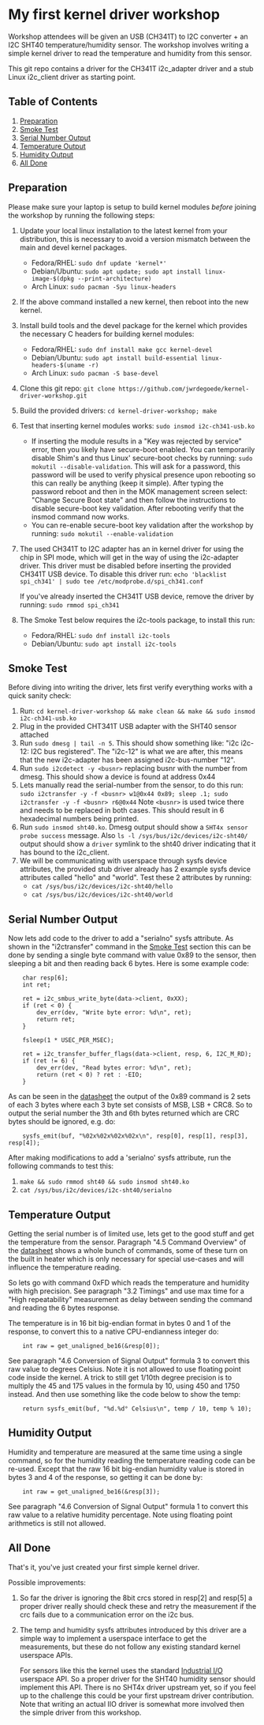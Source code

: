 # My first kernel driver workshop

Workshop attendees will be given an USB (CH341T) to I2C converter + an I2C SHT40
temperature/humidity sensor. The workshop involves writing a simple kernel
driver to read the temperature and humidity from this sensor.

This git repo contains a driver for the CH341T i2c_adapter driver and
a stub Linux i2c_client driver as starting point.

## Table of Contents

1. [Preparation](#preparation)
2. [Smoke Test](#smoke-test)
3. [Serial Number Output](#serial-number-output)
4. [Temperature Output](#temperature-output)
5. [Humidity Output](#humidity-output)
6. [All Done](#all-done)

## Preparation

Please make sure your laptop is setup to build kernel modules *before*
joining the workshop by running the following steps:

1. Update your local linux installation to the latest kernel from your
distribution, this is necessary to avoid a version mismatch between
the main and devel kernel packages.
    * Fedora/RHEL: `sudo dnf update 'kernel*'`
    * Debian/Ubuntu: `sudo apt update; sudo apt install linux-image-$(dpkg --print-architecture)`
    * Arch Linux: `sudo pacman -Syu linux-headers`

2. If the above command installed a new kernel, then reboot into the new kernel.
3. Install build tools and the devel package for the kernel which provides
the necessary C headers for building kernel modules:
    * Fedora/RHEL: `sudo dnf install make gcc kernel-devel`
    * Debian/Ubuntu: `sudo apt install build-essential linux-headers-$(uname -r)`
    * Arch Linux: `sudo pacman -S base-devel`
4. Clone this git repo: `git clone https://github.com/jwrdegoede/kernel-driver-workshop.git`
5. Build the provided drivers: `cd kernel-driver-workshop; make`
6. Test that inserting kernel modules works: `sudo insmod i2c-ch341-usb.ko`
    * If inserting the module results in a "Key was rejected by service"
      error, then you likely have secure-boot enabled. You can temporarily
      disable Shim's and thus Linux' secure-boot checks by running:
      `sudo mokutil --disable-validation`. This will ask for a password,
      this password will be used to verify physical presence upon rebooting
      so this can really be anything (keep it simple). After typing
      the password reboot and then in the MOK management screen select:
      "Change Secure Boot state" and then follow the instructions to disable
      secure-boot key validation. After rebooting verify that the insmod
      command now works.
    * You can re-enable secure-boot key validation after the workshop by
      running: `sudo mokutil --enable-validation`
7. The used CH341T to I2C adapter has an in kernel driver for using
   the chip in SPI mode, which will get in the way of using the i2c-adapter
   driver. This driver must be disabled before inserting the provided
   CH341T USB device. To disable this driver run:
   `echo 'blacklist spi_ch341' | sudo tee /etc/modprobe.d/spi_ch341.conf`

   If you've already inserted the CH341T USB device, remove the driver
   by running: `sudo rmmod spi_ch341`
8. The Smoke Test below requires the i2c-tools package, to install this run:
    * Fedora/RHEL: `sudo dnf install i2c-tools`
    * Debian/Ubuntu: `sudo apt install i2c-tools`

## Smoke Test

Before diving into writing the driver, lets first verify everything works
with a quick sanity check:

1. Run: `cd kernel-driver-workshop && make clean && make && sudo insmod i2c-ch341-usb.ko`
2. Plug in the provided CHT341T USB adapter with the SHT40 sensor attached
3. Run `sudo dmesg | tail -n 5`. This should show something like:
   "i2c i2c-12: I2C bus registered". The "i2c-12" is what we are after, this
   means that the new i2c-adapter has been assigned i2c-bus-number "12".
4. Run `sudo i2cdetect -y <busnr>` replacing busnr with the number from dmesg.
   This should show a device is found at address 0x44
5. Lets manually read the serial-number from the sensor, to do this run:
   `sudo i2ctransfer -y -f <busnr> w1@0x44 0x89; sleep .1; sudo i2ctransfer -y -f <busnr> r6@0x44`
   Note `<busnr>` is used twice there and needs to be replaced in both cases.
   This should result in 6 hexadecimal numbers being printed.
6. Run `sudo insmod sht40.ko`.
   Dmesg output should show a `SHT4x sensor probe success` message.
   Also `ls -l /sys/bus/i2c/devices/i2c-sht40/` output should show a `driver`
   symlink to the sht40 driver indicating that it has bound to the i2c_client.
7. We will be communicating with userspace through sysfs device attributes,
   the provided stub driver already has 2 example sysfs device attributes
   called "hello" and "world". Test these 2 attributes by running:
    * `cat /sys/bus/i2c/devices/i2c-sht40/hello`
    * `cat /sys/bus/i2c/devices/i2c-sht40/world`
  
## Serial Number Output

Now lets add code to the driver to add a "serialno" sysfs attribute. As shown
in the "i2ctransfer" command in the [Smoke Test](#smoke-test) section this can
be done by sending a single byte command with value 0x89 to the sensor, then
sleeping a bit and then reading back 6 bytes. Here is some example code:

```
	char resp[6];
	int ret;

	ret = i2c_smbus_write_byte(data->client, 0xXX);
	if (ret < 0) {
		dev_err(dev, "Write byte error: %d\n", ret);
		return ret;
	}

	fsleep(1 * USEC_PER_MSEC); 

	ret = i2c_transfer_buffer_flags(data->client, resp, 6, I2C_M_RD);
	if (ret != 6) {
		dev_err(dev, "Read bytes error: %d\n", ret);
		return (ret < 0) ? ret : -EIO;
	}
```

As can be seen in the [datasheet](https://sensirion.com/media/documents/1D662E57/67BD83A2/HT_DS_Datasheet_SHT4xI-Digital_1.pdf)
the output of the 0x89 command is 2 sets of each 3 bytes where each 3 byte
set consists of MSB, LSB + CRC8. So to output the serial number the 3th and
6th bytes returned which are CRC bytes should be ignored, e.g. do:

```
	sysfs_emit(buf, "%02x%02x%02x%02x\n", resp[0], resp[1], resp[3], resp[4]);
```

After making modifications to add a 'serialno' sysfs attribute, run
the following commands to test this:

1. `make && sudo rmmod sht40 && sudo insmod sht40.ko`
2. `cat /sys/bus/i2c/devices/i2c-sht40/serialno`

## Temperature Output

Getting the serial number is of limited use, lets get to the good stuff and
get the temperature from the sensor. Paragraph "4.5 Command Overview"
of the [datasheet](https://sensirion.com/media/documents/1D662E57/67BD83A2/HT_DS_Datasheet_SHT4xI-Digital_1.pdf)
shows a whole bunch of commands, some of these turn on the built in heater
which is only necessary for special use-cases and will influence
the temperature reading.

So lets go with command 0xFD which reads the temperature and humidity with
high precision. See paragraph "3.2 Timings" and use max time for a "High
repeatability" measurement as delay between sending the command and reading
the 6 bytes response.

The temperature is in 16 bit big-endian format in bytes 0 and 1 of
the response, to convert this to a native CPU-endianness integer do:

```
	int raw = get_unaligned_be16(&resp[0]);
```

See paragraph "4.6 Conversion of Signal Output" formula 3 to convert this
raw value to degrees Celsius. Note it is not allowed to use floating point
code inside the kernel. A trick to still get 1/10th degree precision is to
multiply the 45 and 175 values in the formula by 10, using 450 and 1750
instead. And then use something like the code below to show the temp:

```
	return sysfs_emit(buf, "%d.%d° Celsius\n", temp / 10, temp % 10);
```

## Humidity Output

Humidity and temperature are measured at the same time using a single
command, so for the humidity reading the temperature reading code can
be re-used. Except that the raw 16 bit big-endian humidity value is stored
in bytes 3 and 4 of the response, so getting it can be done by:

```
	int raw = get_unaligned_be16(&resp[3]);
```

See paragraph "4.6 Conversion of Signal Output" formula 1 to convert this
raw value to a relative humidity percentage. Note using floating point
arithmetics is still not allowed.

## All Done

That's it, you've just created your first simple kernel driver.

Possible improvements:
1. So far the driver is ignoring the 8bit crcs stored in resp[2] and resp[5]
   a proper driver really should check these and retry the measurement if
   the crc fails due to a communication error on the i2c bus.

2. The temp and humidity sysfs attributes introduced by this driver are
   a simple way to implement a userspace interface to get the measurements,
   but these do not follow any existing standard kernel userspace APIs.

   For sensors like this the kernel uses the standard
   [Industrial I/O](https://docs.kernel.org/driver-api/iio/index.html)
   userspace API. So a proper driver for the SHT40 humidity sensor should
   implement this API. There is no SHT4x driver upstream yet, so if you feel
   up to the challenge this could be your first upstream driver
   contribution. Note that writing an actual IIO driver is somewhat more
   involved then the simple driver from this workshop.
